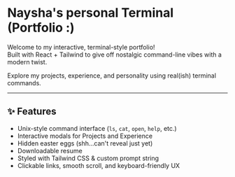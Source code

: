 # Naysha's personal Terminal (Portfolio :)

Welcome to my interactive, terminal-style portfolio!  
Built with React + Tailwind to give off nostalgic command-line vibes with a modern twist.

Explore my projects, experience, and personality using real(ish) terminal commands.

---

## ✨ Features

- Unix-style command interface (`ls`, `cat`, `open`, `help`, etc.)
- Interactive modals for Projects and Experience
- Hidden easter eggs (shh...can't reveal just yet)
- Downloadable resume
- Styled with Tailwind CSS & custom prompt string
- Clickable links, smooth scroll, and keyboard-friendly UX